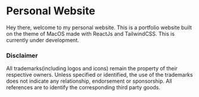 # Personal  Website


Hey there, welcome to my personal website.
This is a portfolio website built on the theme of MacOS made with ReactJs and TailwindCSS.
This is currently under development.

### Disclaimer

All trademarks(including logos and icons) remain the property of their respective owners. Unless specified or identified, the use of the trademarks does not indicate any relationship, endorsement or sponsorship. All references are to identify the corresponding third party goods.